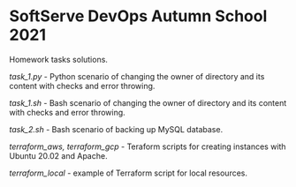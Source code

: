 # SoftServe DevOps Autumn School 2021

<p>Homework tasks solutions.</p>
<p><em>task_1.py</em> - Python scenario of changing the owner of directory and its content with checks and error throwing.</p>
<p><em>task_1.sh</em> - Bash scenario of changing the owner of directory and its content with checks and error throwing.</p>
<p><em>task_2.sh</em> - Bash scenario of backing up MySQL database.</p>
<p><em>terraform_aws, terraform_gcp</em> - Teraform scripts for creating instances with Ubuntu 20.02 and Apache.</p>
<p><em>terraform_local</em> - example of Terraform script for local resources.</p>
